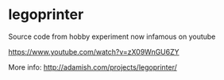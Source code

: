 # legoprinter
Source code from hobby experiment now infamous on youtube

https://www.youtube.com/watch?v=zX09WnGU6ZY

More info: http://adamish.com/projects/legoprinter/

